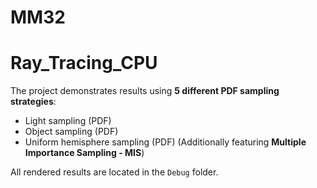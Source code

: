 # MM32
# Ray_Tracing_CPU

The project demonstrates results using **5 different PDF sampling strategies**:
*   Light sampling (PDF)
*   Object sampling (PDF)
*   Uniform hemisphere sampling (PDF)
(Additionally featuring **Multiple Importance Sampling - MIS**)

All rendered results are located in the `Debug` folder.
